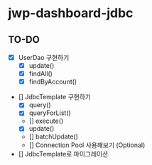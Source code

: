 # jwp-dashboard-jdbc

## TO-DO

- [x] UserDao 구현하기
  - [x] update()
  - [x] findAll()
  - [x] findByAccount()
- [] JdbcTemplate 구현하기
  - [x] query()
  - [x] queryForList()
  - [] execute()
  - [x] update()
  - [] batchUpdate()
  - [] Connection Pool 사용해보기 (Optional)
- [] JdbcTemplate로 마이그레이션
